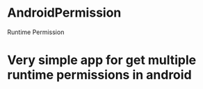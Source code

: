 # AndroidPermission
Runtime Permission
# Very simple app for get multiple runtime permissions in android

